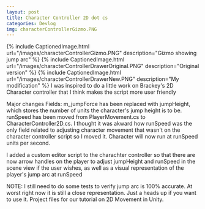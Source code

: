 ```yaml
---
layout: post
title: Character Controller 2D dot cs
categories: Devlog
img: characterControllerGizmo.PNG
---
```

{% include CaptionedImage.html url="/images/characterControllerGizmo.PNG" description="Gizmo showing jump arc" %}
{% include CaptionedImage.html url="/images/characterControllerDrawerOriginal.PNG" description="Original version" %}
{% include CaptionedImage.html url="/images/characterControllerDrawerNew.PNG" description="My modification" %}
I was inspired to do a little work on Brackey's 2D Character controller that I think makes the script more user friendly

Major changes Fields: m_jumpForce has been replaced with jumpHeight, which stores the number of units the character's jump height is to be. runSpeed has been moved from PlayerMovement.cs to CharacterController2D.cs. I thought it was akward how runSpeed was the only field related to adjusting character movement that wasn't on the character controller script so I moved it. Character will now run at runSpeed units per second.

I added a custom editor script to the charachter controller so that there are now arrow handles on the player to adjust jumpHeight and runSpeed in the scene view if the user wishes, as well as a visual representation of the player's jump arc at runSpeed

NOTE: I still need to do some tests to verify jump arc is 100% accurate. At worst right now it is still a close representation. Just a heads up if you want to use it. Project files for our tutorial on 2D Movement in Unity.
